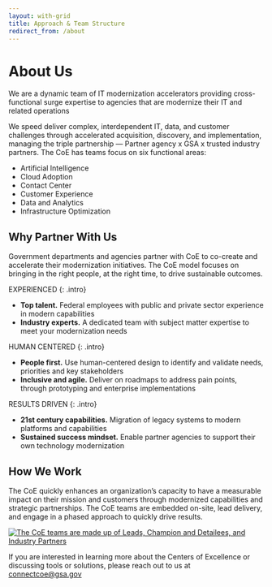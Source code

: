 ```yaml
---
layout: with-grid
title: Approach & Team Structure
redirect_from: /about
---
```


# About Us

We are a dynamic team of IT modernization accelerators providing cross-functional surge expertise to agencies that are modernize their IT and related operations

We speed deliver complex, interdependent IT, data, and customer challenges through accelerated acquisition, discovery, and implementation, managing the triple partnership — Partner agency x GSA x trusted industry partners. The CoE has teams focus on six functional areas:

- Artificial Intelligence
- Cloud Adoption
- Contact Center
- Customer Experience
- Data and Analytics
- Infrastructure Optimization

## Why Partner With Us

Government departments and agencies partner with CoE to co-create and accelerate their modernization initiatives. The CoE model focuses on bringing in the right people, at the right time, to drive sustainable outcomes. 

EXPERIENCED
{: .intro}
- **Top talent.** Federal employees with public and private sector experience in modern capabilities 
- **Industry experts.** A dedicated team with subject matter expertise to meet your modernization needs  

HUMAN CENTERED
{: .intro}
- **People first.** Use human-centered design to identify and validate needs, priorities and key stakeholders
- **Inclusive and agile.** Deliver on roadmaps to address pain points, through prototyping and enterprise implementations 

RESULTS DRIVEN 
{: .intro}
- **21st century capabilities.** Migration of legacy systems to modern platforms and capabilities 
- **Sustained success mindset.** Enable partner agencies to support their own technology modernization 
  
## How We Work
The CoE quickly enhances an organization’s capacity to have a measurable impact on their mission and customers through modernized capabilities and strategic partnerships. The CoE teams are embedded on-site, lead delivery, and engage in a phased approach to quickly drive results.

<a href="{{site.baseurl}}/images/TeamStructure.png" target="_blank" rel="noopener noreferrer">
<img src="{{site.baseurl}}/images/TeamStructure.png" class="img-responsive" alt="The CoE teams are made up of Leads, Champion and Detailees, and Industry Partners">
</a>


If you are interested in learning more about the Centers of Excellence or discussing tools or solutions, please reach out to us at [connectcoe@gsa.gov](mailto:connectcoe@gsa.gov)
